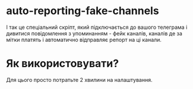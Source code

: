 # auto-reporting-fake-channels

І так це спеціальний скріпт, який підключається до вашого телеграма і дивитися повідомлення з упоминанням - фейк каналів, каналів де за мітки платять і автоматично відправляє репорт на ці канали.

# Як використовувати?
Для цього просто потратьте 2 хвилини на налаштування.
